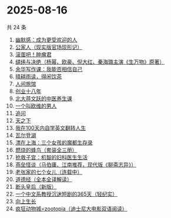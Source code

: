 # 2025-08-16

共 24 条

<!-- BEGIN WEREAD -->
<!-- 最后更新时间 2025-08-16 04:10:26 +0800 -->
1. [幽默感：成为更受欢迎的人](https://weread.qq.com/web/bookDetail/906326a071d4e8e1906ca25)
1. [公家人（现实版官场现形记）](https://weread.qq.com/web/bookDetail/31832440813aba370g019ae5)
1. [滚蛋吧！肿瘤君](https://weread.qq.com/web/bookDetail/e8632b40813ab74cfg01555b)
1. [缱绻与决绝（杨幂、欧豪、倪大红、秦海璐主演《生万物》原著）](https://weread.qq.com/web/bookDetail/d6f320605bf576d6f394eec)
1. [余华写作课：我能否相信自己](https://weread.qq.com/web/bookDetail/e2632530813aba3b5g015b5b)
1. [晴耕雨读，得闲饮茶](https://weread.qq.com/web/bookDetail/e39320b0813ab8447g0133f8)
1. [人间旅馆](https://weread.qq.com/web/bookDetail/f9b322c0813aba1deg0130cf)
1. [创业十八年](https://weread.qq.com/web/bookDetail/e3f32b80813aba3c7g0167aa)
1. [北大蒋文跃的中医养生课](https://weread.qq.com/web/bookDetail/cc532030726338c1cc50e8e)
1. [一个叫欧维的男人](https://weread.qq.com/web/bookDetail/0c0323e071984b8f0c0a56c)
1. [追问](https://weread.qq.com/web/bookDetail/e7b322705d0e04e7b85e068)
1. [天之下](https://weread.qq.com/web/bookDetail/4de326a0721770aa4de95f4)
1. [我在100天内自学英文翻转人生](https://weread.qq.com/web/bookDetail/c4132f0071ed8d4cc418130)
1. [瓦尔登湖](https://weread.qq.com/web/bookDetail/4ad32b30813aba337g0138ea)
1. [漂在上海：三个女孩的魔都生存录](https://weread.qq.com/web/bookDetail/dd2325a0813aba364g0129fc)
1. [燃烧的蜂鸟（套装全三册）](https://weread.qq.com/web/bookDetail/48a32180813aba330g011ad1)
1. [抢救子宫：机智的妇科医生生活](https://weread.qq.com/web/bookDetail/6ab325f0813aba39eg010162)
1. [燕垒怪谈（马伯庸、江南推荐，现代版《聊斋志异》）](https://weread.qq.com/web/bookDetail/29a320e0813aba32fg016fb3)
1. [老张家的七个女儿（连载中）](https://weread.qq.com/web/bookDetail/12332100813ab8b6cg0155cf)
1. [道德经（全本全译解读）](https://weread.qq.com/web/bookDetail/5b332cf0813aba21bg0105f0)
1. [断头皇后（新版）](https://weread.qq.com/web/bookDetail/35732fa0813aba375g0112c1)
1. [一个中文系教授沉迷短剧的365天（轻纪实）](https://weread.qq.com/web/bookDetail/68c32930813aba39ag01724c)
1. [向上生长](https://weread.qq.com/web/bookDetail/0013279071dd12f3001d17b)
1. [疯狂动物城=zootopia（迪士尼大电影双语阅读）](https://weread.qq.com/web/bookDetail/1d5322805cfd751d5aff1ea)
<!-- END WEREAD -->